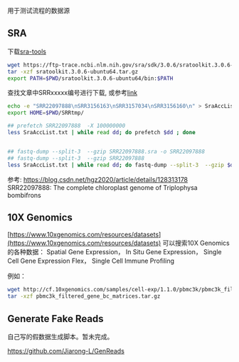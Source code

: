 
用于测试流程的数据源

## SRA
下载[sra-tools](https://github.com/ncbi/sra-tools)
```bash
wget https://ftp-trace.ncbi.nlm.nih.gov/sra/sdk/3.0.6/sratoolkit.3.0.6-ubuntu64.tar.gz
tar -xzf sratoolkit.3.0.6-ubuntu64.tar.gz
export PATH=$PWD/sratoolkit.3.0.6-ubuntu64/bin:$PATH
```


查找文章中SRRxxxxx编号进行下载, 或参考[link](https://www.ncbi.nlm.nih.gov/sra/docs/sradownload/)
```bash
echo -e "SRR22097888\nSRR3156163\nSRR3157034\nSRR3156160\n" > SraAccList.txt
export HOME=$PWD/SRRtmp/

## prefetch SRR22097888  -X 100000000
less SraAccList.txt | while read dd; do prefetch $dd ; done


## fastq-dump --split-3  --gzip SRR22097888.sra -o SRR22097888
## fastq-dump --split-3  --gzip SRR22097888
less SraAccList.txt | while read dd; do fastq-dump --split-3  --gzip $dd ; done

```
参考: https://blog.csdn.net/hgz2020/article/details/128313178  
SRR22097888: The complete chloroplast genome of Triplophysa bombifrons



## 10X Genomics
[https://www.10xgenomics.com/resources/datasets](https://www.10xgenomics.com/resources/datasets) 可以搜索10X Genomics的各种数据：
Spatial Gene Expression， In Situ Gene Expression， Single Cell Gene Expression Flex， Single Cell Immune Profiling

例如：
```bash
wget http://cf.10xgenomics.com/samples/cell-exp/1.1.0/pbmc3k/pbmc3k_filtered_gene_bc_matrices.tar.gz
tar -xzf pbmc3k_filtered_gene_bc_matrices.tar.gz
```


## Generate Fake Reads

自己写的假数据生成脚本。暂未完成。

https://github.com/Jiarong-L/GenReads




